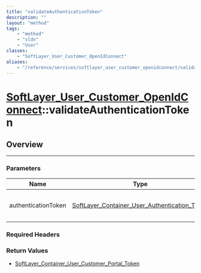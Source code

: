 ```yaml
---
title: "validateAuthenticationToken"
description: ""
layout: "method"
tags:
    - "method"
    - "sldn"
    - "User"
classes:
    - "SoftLayer_User_Customer_OpenIdConnect"
aliases:
    - "/reference/services/softlayer_user_customer_openidconnect/validateAuthenticationToken"
---
```

# [SoftLayer_User_Customer_OpenIdConnect](/reference/services/SoftLayer_User_Customer_OpenIdConnect)::validateAuthenticationToken





## Overview 


-----

### Parameters 
|Name | Type | Description |
| --- | --- | --- |
|authenticationToken| <a href='/reference/datatypes/SoftLayer_Container_User_Authentication_Token'>SoftLayer_Container_User_Authentication_Token </a>| The authentication token of the user object.|


### Required Headers


### Return Values
* <a href='/reference/datatypes/SoftLayer_Container_User_Customer_Portal_Token'>SoftLayer_Container_User_Customer_Portal_Token </a>




